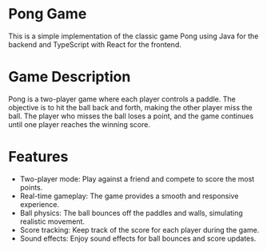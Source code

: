 # Pong Game

This is a simple implementation of the classic game Pong using Java for the backend and TypeScript with React for the frontend.

# Game Description

Pong is a two-player game where each player controls a paddle. The objective is to hit the ball back and forth, making the other player miss the ball. The player who misses the ball loses a point, and the game continues until one player reaches the winning score.

# Features

- Two-player mode: Play against a friend and compete to score the most points.
- Real-time gameplay: The game provides a smooth and responsive experience.
- Ball physics: The ball bounces off the paddles and walls, simulating realistic movement.
- Score tracking: Keep track of the score for each player during the game.
- Sound effects: Enjoy sound effects for ball bounces and score updates.